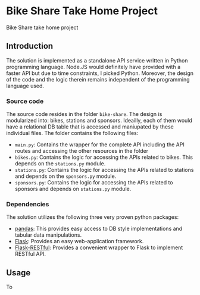 # Bike Share Take Home Project
Bike Share take home project

## Introduction
The solution is implemented as a standalone API service written in Python programming language. 
Node.JS would definitely have provided with a faster API but due to time constraints, I picked 
Python. Moreover, the design of the code and the logic therein remains independent of the 
programming language used. 

### Source code
The source code resides in the folder `bike-share`. The design is modularized into:
bikes, stations and sponsors. Ideailly, each of them would have a relational DB table
that is accessed and maniupated by these individual files. The folder contains the following files:
* `main.py`: Contains the wrapper for the complete API including the API routes and accessing the other resources in the folder
* `bikes.py`: Contains the logic for accessing the APIs related to bikes. This depends on the `stations.py` module.
* `stations.py`: Contains the logic for accessing the APIs related to stations and depends on the `sponsors.py` module.
* `sponsors.py`: Contains the logic for accessing the APIs related to sponsors and depends on `stations.py` module.

### Dependencies
The solution utilizes the following three very proven python packages:
* [pandas](https://pypi.org/project/pandas/): This provides easy access to DB style implementations and tabular data manipulations.
* [Flask](https://pypi.org/project/Flask/): Provides an easy web-application framework.
* [Flask-RESTful](https://pypi.org/project/Flask-RESTful/): Provides a convenient wrapper to Flask to implement RESTful API.

## Usage
To 